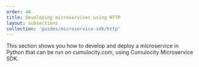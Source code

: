 ```yaml
---
order: 40
title: Developing microservices using HTTP
layout: subsections
collection: 'guides/microservice-sdk/http'
---
```


This section shows you how to develop and deploy a microservice in Python that can be run on cumulocity.com, using Cumulocity Microservice SDK.

